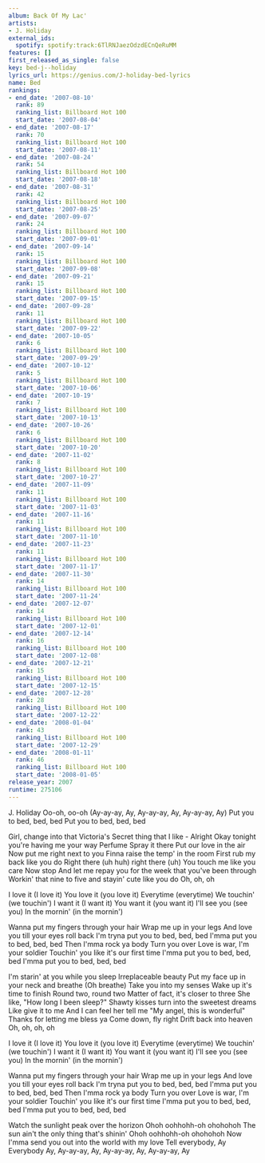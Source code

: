 ```yaml
---
album: Back Of My Lac'
artists:
- J. Holiday
external_ids:
  spotify: spotify:track:6TlRNJaezOdzdECnQeRuMM
features: []
first_released_as_single: false
key: bed-j--holiday
lyrics_url: https://genius.com/J-holiday-bed-lyrics
name: Bed
rankings:
- end_date: '2007-08-10'
  rank: 89
  ranking_list: Billboard Hot 100
  start_date: '2007-08-04'
- end_date: '2007-08-17'
  rank: 70
  ranking_list: Billboard Hot 100
  start_date: '2007-08-11'
- end_date: '2007-08-24'
  rank: 54
  ranking_list: Billboard Hot 100
  start_date: '2007-08-18'
- end_date: '2007-08-31'
  rank: 42
  ranking_list: Billboard Hot 100
  start_date: '2007-08-25'
- end_date: '2007-09-07'
  rank: 24
  ranking_list: Billboard Hot 100
  start_date: '2007-09-01'
- end_date: '2007-09-14'
  rank: 15
  ranking_list: Billboard Hot 100
  start_date: '2007-09-08'
- end_date: '2007-09-21'
  rank: 15
  ranking_list: Billboard Hot 100
  start_date: '2007-09-15'
- end_date: '2007-09-28'
  rank: 11
  ranking_list: Billboard Hot 100
  start_date: '2007-09-22'
- end_date: '2007-10-05'
  rank: 6
  ranking_list: Billboard Hot 100
  start_date: '2007-09-29'
- end_date: '2007-10-12'
  rank: 5
  ranking_list: Billboard Hot 100
  start_date: '2007-10-06'
- end_date: '2007-10-19'
  rank: 7
  ranking_list: Billboard Hot 100
  start_date: '2007-10-13'
- end_date: '2007-10-26'
  rank: 6
  ranking_list: Billboard Hot 100
  start_date: '2007-10-20'
- end_date: '2007-11-02'
  rank: 8
  ranking_list: Billboard Hot 100
  start_date: '2007-10-27'
- end_date: '2007-11-09'
  rank: 11
  ranking_list: Billboard Hot 100
  start_date: '2007-11-03'
- end_date: '2007-11-16'
  rank: 11
  ranking_list: Billboard Hot 100
  start_date: '2007-11-10'
- end_date: '2007-11-23'
  rank: 11
  ranking_list: Billboard Hot 100
  start_date: '2007-11-17'
- end_date: '2007-11-30'
  rank: 14
  ranking_list: Billboard Hot 100
  start_date: '2007-11-24'
- end_date: '2007-12-07'
  rank: 14
  ranking_list: Billboard Hot 100
  start_date: '2007-12-01'
- end_date: '2007-12-14'
  rank: 16
  ranking_list: Billboard Hot 100
  start_date: '2007-12-08'
- end_date: '2007-12-21'
  rank: 15
  ranking_list: Billboard Hot 100
  start_date: '2007-12-15'
- end_date: '2007-12-28'
  rank: 28
  ranking_list: Billboard Hot 100
  start_date: '2007-12-22'
- end_date: '2008-01-04'
  rank: 43
  ranking_list: Billboard Hot 100
  start_date: '2007-12-29'
- end_date: '2008-01-11'
  rank: 46
  ranking_list: Billboard Hot 100
  start_date: '2008-01-05'
release_year: 2007
runtime: 275106
---
```

J. Holiday
Oo-oh, oo-oh
(Ay-ay-ay, Ay, Ay-ay-ay, Ay, Ay-ay-ay, Ay)
Put you to bed, bed, bed
Put you to bed, bed, bed


Girl, change into that Victoria's Secret thing that I like -
Alright
Okay tonight you're having me your way
Perfume
Spray it there
Put our love in the air
Now put me right next to you
Finna raise the temp' in the room
First rub my back like you do
Right there (uh huh) right there (uh)
You touch me like you care
Now stop
And let me repay you for the week that you've been through
Workin' that nine to five and stayin' cute like you do
Oh, oh, oh


I love it (I love it)
You love it (you love it)
Everytime (everytime)
We touchin' (we touchin')
I want it (I want it)
You want it (you want it)
I'll see you (see you)
In the mornin' (in the mornin')


Wanna put my fingers through your hair
Wrap me up in your legs
And love you till your eyes roll back
I'm tryna put you to bed, bed, bed
I'mma put you to bed, bed, bed
Then I'mma rock ya body
Turn you over
Love is war, I'm your soldier
Touchin' you like it's our first time
I'mma put you to bed, bed, bed
I'mma put you to bed, bed, bed


I'm starin' at you while you sleep
Irreplaceable beauty
Put my face up in your neck and breathe (Oh breathe)
Take you into my senses
Wake up it's time to finish
Round two, round two
Matter of fact, it's closer to three
She like, "How long I been sleep?"
Shawty kisses turn into the sweetest dreams
Like give it to me
And I can feel her tell me
"My angel, this is wonderful"
Thanks for letting me bless ya
Come down, fly right
Drift back into heaven
Oh, oh, oh, oh


I love it (I love it)
You love it (you love it)
Everytime (everytime)
We touchin' (we touchin')
I want it (I want it)
You want it (you want it)
I'll see you (see you)
In the mornin' (in the mornin')


Wanna put my fingers through your hair
Wrap me up in your legs
And love you till your eyes roll back
I'm tryna put you to bed, bed, bed
I'mma put you to bed, bed, bed
Then I'mma rock ya body
Turn you over
Love is war, I'm your soldier
Touchin' you like it's our first time
I'mma put you to bed, bed, bed
I'mma put you to bed, bed, bed


Watch the sunlight peak over the horizon
Ohoh oohhohh-oh ohohohoh
The sun ain't the only thing that's shinin'
Ohoh oohhohh-oh ohohohoh
Now I'mma send you out into the world with my love
Tell everybody, Ay
Everybody
Ay, Ay-ay-ay, Ay, Ay-ay-ay, Ay, Ay-ay-ay, Ay
